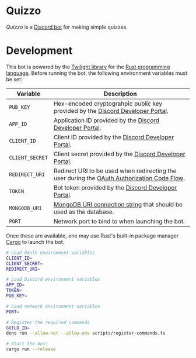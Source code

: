 # Quizzo
_Quizzo_ is a [Discord bot](https://discord.com/api/oauth2/authorize?client_id=823813267133956136&scope=applications.commands) for making simple quizzes.

# Development
This bot is powered by the [Twilight library](https://github.com/twilight-rs/twilight) for the [Rust programming language](https://www.rust-lang.org/tools/install). Before running the bot, the following environment variables must be set:

**Variable**    | **Description**
----------------|-----------------------------------------------------------------------------------------------------
`PUB_KEY`       | Hex-encoded cryptograhpic public key provided by the [Discord Developer Portal][discord].
`APP_ID`        | Application ID provided by the [Discord Developer Portal][discord].
`CLIENT_ID`     | Client ID provided by the [Discord Developer Portal][discord].
`CLIENT_SECRET` | Client secret provided by the [Discord Developer Portal][discord].
`REDIRECT_URI`  | Redirect URI to be used when redirecting the user during the [OAuth Authorization Code Flow][oauth].
`TOKEN`         | Bot token provided by the [Discord Developer Portal][discord].
`MONGODB_URI`   | [MongoDB URI connection string][mongodb] that should be used as the database.
`PORT`          | Network port to bind to when launching the bot.

[mongodb]: https://www.mongodb.com/docs/manual/reference/connection-string/
[discord]: https://discord.com/developers/applications
[oauth]: https://discord.com/developers/docs/topics/oauth2#authorization-code-grant

Once these are available, one may use Rust's built-in package manager [Cargo](https://doc.rust-lang.org/cargo/) to launch the bot.

```bash
# Load OAuth environment variables
CLIENT_ID=
CLIENT_SECRET=
REDIRECT_URI=

# Load Discord environment variables
APP_ID=
TOKEN=
PUB_KEY=

# Load network environment variables
PORT=

# Register the required commands
GUILD_ID=
deno run --allow-net --allow-env scripts/register-commands.ts

# Start the bot!
cargo run --release
```
